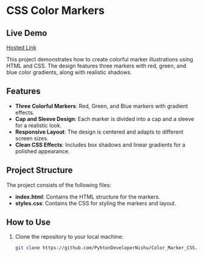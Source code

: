# CSS Color Markers

## Live Demo
[Hosted Link](https://pyhtondevelopernishu.github.io/Color_Marker_CSS/)

This project demonstrates how to create colorful marker illustrations using HTML and CSS. The design features three markers with red, green, and blue color gradients, along with realistic shadows.

## Features

- **Three Colorful Markers**: Red, Green, and Blue markers with gradient effects.
- **Cap and Sleeve Design**: Each marker is divided into a cap and a sleeve for a realistic look.
- **Responsive Layout**: The design is centered and adapts to different screen sizes.
- **Clean CSS Effects**: Includes box shadows and linear gradients for a polished appearance.

## Project Structure

The project consists of the following files:

- **index.html**: Contains the HTML structure for the markers.
- **styles.css**: Contains the CSS for styling the markers and layout.

## How to Use

1. Clone the repository to your local machine:
   ```bash
   git clone https://github.com/PyhtonDeveloperNishu/Color_Marker_CSS.git
